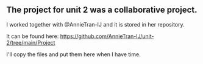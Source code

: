 ## The project for unit 2 was a collaborative project.

I worked together with @AnnieTran-IJ and it is stored in her repository. 

It can be found here:
https://github.com/AnnieTran-IJ/unit-2/tree/main/Project

I'll copy the files and put them here when I have time.

